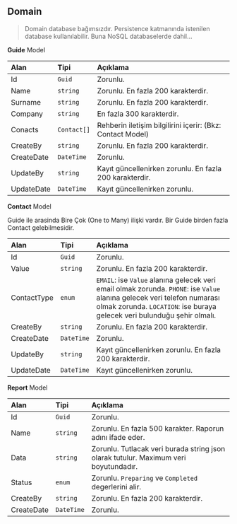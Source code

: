 ## Domain
> Domain database bağımsızdır. Persistence katmanında istenilen database kullanılabilir. Buna NoSQL databaselerde dahil...
> 
**Guide** Model

| Alan | Tipi | Açıklama |
|:-----|:-----|:---------|
| Id | `Guid` | Zorunlu.|
| Name | `string` | Zorunlu. En fazla 200 karakterdir.|
| Surname | `string` | Zorunlu. En fazla 200 karakterdir.|
| Company | `string` | En fazla 300 karakterdir.|
| Conacts | `Contact[]` | Rehberin iletişim bilgilirini içerir: (Bkz: Contact Model)|
| CreateBy | `string` | Zorunlu. En fazla 200 karakterdir.|
| CreateDate | `DateTime` | Zorunlu.|
| UpdateBy | `string` | Kayıt güncellenirken zorunlu. En fazla 200 karakterdir.|
| UpdateDate | `DateTime` | Kayıt güncellenirken zorunlu. |

**Contact** Model

Guide ile arasinda Bire Çok (One to Many) ilişki vardır. Bir Guide birden fazla Contact gelebilmesidir.

| Alan | Tipi | Açıklama |
|:-----|:-----|:---------|
| Id | `Guid` | Zorunlu.|
| Value | `string` | Zorunlu. En fazla 200 karakterdir.|
| ContactType | `enum` | `EMAIL`: ise `Value` alanına gelecek veri email olmak zorunda. `PHONE`: ise `Value` alanına gelecek veri telefon numarası olmak zorunda. `LOCATION`: ise buraya gelecek veri bulunduğu şehir olmalı.|
| CreateBy | `string` | Zorunlu. En fazla 200 karakterdir.|
| CreateDate | `DateTime` | Zorunlu.|
| UpdateBy | `string` | Kayıt güncellenirken zorunlu. En fazla 200 karakterdir.|
| UpdateDate | `DateTime` | Kayıt güncellenirken zorunlu. |

**Report** Model

| Alan | Tipi | Açıklama |
|:-----|:-----|:---------|
| Id | `Guid` | Zorunlu.|
| Name | `string` | Zorunlu. En fazla 500 karakter. Raporun adını ifade eder.|
| Data | `string` | Zorunlu. Tutlacak veri burada string json olarak tutulur. Maximum veri boyutundadır.|
| Status | `enum` | Zorunlu. `Preparing` ve `Completed` degerlerini alir.|
| CreateBy | `string` | Zorunlu. En fazla 200 karakterdir.|
| CreateDate | `DateTime` | Zorunlu.|